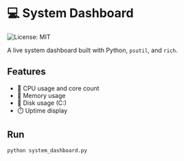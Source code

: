 # 💻 System Dashboard

![License: MIT](https://img.shields.io/badge/License-MIT-green.svg)

A live system dashboard built with Python, `psutil`, and `rich`.

## Features
- 🧠 CPU usage and core count  
- 🧵 Memory usage  
- 💾 Disk usage (C:)  
- ⏱️ Uptime display  

## Run
```bash
python system_dashboard.py
